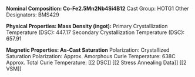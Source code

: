 **Nominal Composition: Co-Fe2.5Mn2Nb4Si4B12**
Cast Group: HOTG1
Other Designators: BMS429
 
**Physical Properties:
Mass Density (ingot):**
 Primary Crystallization Temperature (DSC): 447.17
Secondary Crystallization Temperature (DSC): 657.91

**Magnetic Properties:
As-Cast Saturation** Polarization: 
Crystallized Saturation Polarization: 
Approx. Amorphous Curie Temperature: 638C
Approx. Total Curie Temperature: 
[[2 DSC]]
[[2 Stress Annealing Data]]
[[2 VSM]]
